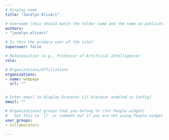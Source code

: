 ```yaml
---
# Display name
title: "Jocelyn Olivari"

# Username (this should match the folder name and the name on publications)
authors:
- "jocelyn-olivari"

# Is this the primary user of the site?
superuser: false

# Role/position (e.g., Professor of Artificial Intelligence)
role:

# Organizations/Affiliations
organizations:
- name: webpage
  url: ""


# Enter email to display Gravatar (if Gravatar enabled in Config)
email: ""

# Organizational groups that you belong to (for People widget)
#   Set this to `[]` or comment out if you are not using People widget.
user_groups:
- Collaborators

---
```

